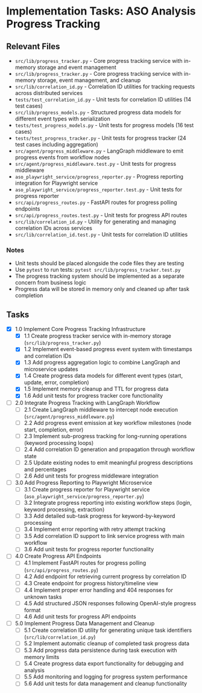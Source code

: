 # Implementation Tasks: ASO Analysis Progress Tracking

## Relevant Files

- `src/lib/progress_tracker.py` - Core progress tracking service with in-memory storage and event management
- `src/lib/progress_tracker.py` - Core progress tracking service with in-memory storage, event management, and cleanup
- `src/lib/correlation_id.py` - Correlation ID utilities for tracking requests across distributed services
- `tests/test_correlation_id.py` - Unit tests for correlation ID utilities (14 test cases)
- `src/lib/progress_models.py` - Structured progress data models for different event types with serialization
- `tests/test_progress_models.py` - Unit tests for progress models (16 test cases)
- `tests/test_progress_tracker.py` - Unit tests for progress tracker (24 test cases including aggregation)
- `src/agent/progress_middleware.py` - LangGraph middleware to emit progress events from workflow nodes
- `src/agent/progress_middleware.test.py` - Unit tests for progress middleware
- `aso_playwright_service/progress_reporter.py` - Progress reporting integration for Playwright service
- `aso_playwright_service/progress_reporter.test.py` - Unit tests for progress reporter
- `src/api/progress_routes.py` - FastAPI routes for progress polling endpoints
- `src/api/progress_routes.test.py` - Unit tests for progress API routes
- `src/lib/correlation_id.py` - Utility for generating and managing correlation IDs across services
- `src/lib/correlation_id.test.py` - Unit tests for correlation ID utilities

### Notes

- Unit tests should be placed alongside the code files they are testing
- Use `pytest` to run tests: `pytest src/lib/progress_tracker.test.py`
- The progress tracking system should be implemented as a separate concern from business logic
- Progress data will be stored in memory only and cleaned up after task completion

## Tasks

- [x] 1.0 Implement Core Progress Tracking Infrastructure
  - [x] 1.1 Create progress tracker service with in-memory storage (`src/lib/progress_tracker.py`)
  - [x] 1.2 Implement event-based progress event system with timestamps and correlation IDs
  - [x] 1.3 Add progress aggregation logic to combine LangGraph and microservice updates
  - [x] 1.4 Create progress data models for different event types (start, update, error, completion)
  - [x] 1.5 Implement memory cleanup and TTL for progress data
  - [x] 1.6 Add unit tests for progress tracker core functionality

- [ ] 2.0 Integrate Progress Tracking with LangGraph Workflow
  - [ ] 2.1 Create LangGraph middleware to intercept node execution (`src/agent/progress_middleware.py`)
  - [ ] 2.2 Add progress event emission at key workflow milestones (node start, completion, error)
  - [ ] 2.3 Implement sub-progress tracking for long-running operations (keyword processing loops)
  - [ ] 2.4 Add correlation ID generation and propagation through workflow state
  - [ ] 2.5 Update existing nodes to emit meaningful progress descriptions and percentages
  - [ ] 2.6 Add unit tests for progress middleware integration

- [ ] 3.0 Add Progress Reporting to Playwright Microservice
  - [ ] 3.1 Create progress reporter for Playwright service (`aso_playwright_service/progress_reporter.py`)
  - [ ] 3.2 Integrate progress reporting into existing workflow steps (login, keyword processing, extraction)
  - [ ] 3.3 Add detailed sub-task progress for keyword-by-keyword processing
  - [ ] 3.4 Implement error reporting with retry attempt tracking
  - [ ] 3.5 Add correlation ID support to link service progress with main workflow
  - [ ] 3.6 Add unit tests for progress reporter functionality

- [ ] 4.0 Create Progress API Endpoints
  - [ ] 4.1 Implement FastAPI routes for progress polling (`src/api/progress_routes.py`)
  - [ ] 4.2 Add endpoint for retrieving current progress by correlation ID
  - [ ] 4.3 Create endpoint for progress history/timeline view
  - [ ] 4.4 Implement proper error handling and 404 responses for unknown tasks
  - [ ] 4.5 Add structured JSON responses following OpenAI-style progress format
  - [ ] 4.6 Add unit tests for progress API endpoints

- [ ] 5.0 Implement Progress Data Management and Cleanup
  - [ ] 5.1 Create correlation ID utility for generating unique task identifiers (`src/lib/correlation_id.py`)
  - [ ] 5.2 Implement automatic cleanup of completed task progress data
  - [ ] 5.3 Add progress data persistence during task execution with memory limits
  - [ ] 5.4 Create progress data export functionality for debugging and analysis
  - [ ] 5.5 Add monitoring and logging for progress system performance
  - [ ] 5.6 Add unit tests for data management and cleanup functionality